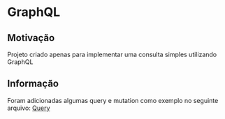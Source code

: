 # GraphQL

## Motivação
  Projeto criado apenas para implementar uma consulta simples utilizando GraphQL

## Informação

  Foram adicionadas algumas query e mutation como exemplo no seguinte arquivo: [Query](https://github.com/PedroSarmento/GraphQL/blob/master/src/main/resources/query-examples.graphqls)
